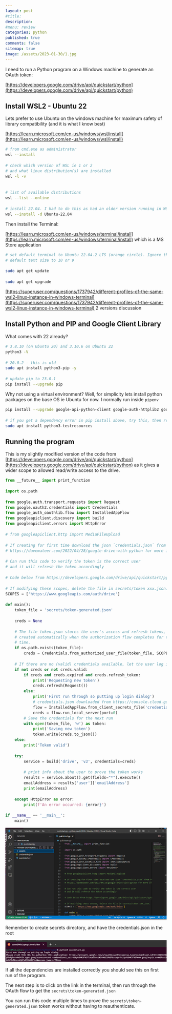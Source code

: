 ```yaml
---
layout: post
#title: 
description: 
#menu: review
categories: python 
published: true 
comments: false     
sitemap: true
image: /assets/2023-01-30/1.jpg
---
```


<!-- ![alt text](/assets/2022-11-03/2.jpg "email")](/assets/2022-11-03/2.jpg) -->

I need to run a Python program on a Windows machine to generate an OAuth token:

[https://developers.google.com/drive/api/quickstart/python](https://developers.google.com/drive/api/quickstart/python)

## Install WSL2 - Ubuntu 22

Lets prefer to use Ubuntu on the windows machine for maximum safety of library compatibility (and it is what I know best)

[https://learn.microsoft.com/en-us/windows/wsl/install](https://learn.microsoft.com/en-us/windows/wsl/install)

```bash
# from cmd.exe as administrator
wsl --install

# check which version of WSL ie 1 or 2
# and what linux distribution(s) are installed
wsl -l -v


# list of available distributions
wsl --list --online

# install 22.04. I had to do this as had an older version running in WSL
wsl --install -d Ubuntu-22.04
```

Then install the Terminal:

[https://learn.microsoft.com/en-us/windows/terminal/install](https://learn.microsoft.com/en-us/windows/terminal/install)
which is a MS Store application

```bash
# set default terminal to Ubuntu 22.04.2 LTS (orange circle). Ignore the other one if there
# default text size to 10 or 9

sudo apt get update

sudo apt get upgrade
```

[https://superuser.com/questions/1737942/different-profiles-of-the-same-wsl2-linux-instance-in-windows-terminal](https://superuser.com/questions/1737942/different-profiles-of-the-same-wsl2-linux-instance-in-windows-terminal) 2 versions discussion

## Install Python and PIP and Google Client Library

What comes with 22 already?

```bash
# 3.8.10 (on Ubuntu 20) and 3.10.6 on Ubuntu 22
python3 -V

# 20.0.2 - this is old
sudo apt install python3-pip -y

# update pip to 23.0.1
pip install --upgrade pip

```


Why not using a virtual environment? Well, for simplicity lets install python packages on the base OS ie Ubuntu for now. I normally run inside `pipenv`

```bash
pip install --upgrade google-api-python-client google-auth-httplib2 google-auth-oauthlib

# if you get a dependency error in pip install above, try this, then rerun pip install
sudo apt install python3-testresources
```

## Running the program

This is my slightly modified version of the code from [https://developers.google.com/drive/api/quickstart/python](https://developers.google.com/drive/api/quickstart/python) as it gives a wider scope to allowed read/write access to the drive.

```py
from __future__ import print_function

import os.path

from google.auth.transport.requests import Request
from google.oauth2.credentials import Credentials
from google_auth_oauthlib.flow import InstalledAppFlow
from googleapiclient.discovery import build
from googleapiclient.errors import HttpError

# from googleapiclient.http import MediaFileUpload

# If creating for first time download the json `credentials.json` from https://console.cloud.google.com/apis/credentials OAuth 2.0 Client IDs
# https://davemateer.com/2022/04/28/google-drive-with-python for more information

# Can run this code to verify the token is the correct user
# and it will refresh the token accordingly

# Code below from https://developers.google.com/drive/api/quickstart/python

# If modifying these scopes, delete the file in secrets/token xxx.json.
SCOPES = ['https://www.googleapis.com/auth/drive']

def main():
    token_file = 'secrets/token-generated.json'

    creds = None

    # The file token.json stores the user's access and refresh tokens, and is
    # created automatically when the authorization flow completes for the first
    # time.
    if os.path.exists(token_file):
        creds = Credentials.from_authorized_user_file(token_file, SCOPES)

    # If there are no (valid) credentials available, let the user log in.
    if not creds or not creds.valid:
        if creds and creds.expired and creds.refresh_token:
            print('Requesting new token')
            creds.refresh(Request())
        else:
            print('First run through so putting up login dialog')
            # credentials.json downloaded from https://console.cloud.google.com/apis/credentials
            flow = InstalledAppFlow.from_client_secrets_file('credentials.json', SCOPES)
            creds = flow.run_local_server(port=0)
        # Save the credentials for the next run
        with open(token_file, 'w') as token:
            print('Saving new token')
            token.write(creds.to_json())
    else:
        print('Token valid')

    try:
        service = build('drive', 'v3', credentials=creds)

        # print info about the user to prove the token works
        results = service.about().get(fields="*").execute()
        emailAddress = results['user']['emailAddress']
        print(emailAddress)

    except HttpError as error:
        print(f'An error occurred: {error}')

if __name__ == '__main__':
    main()
```

[![alt text](/assets/2023-03-31/2.png "email")](/assets/2023-03-31/2.png)

Remember to create secrets directory, and have the credentials.json in the root

[![alt text](/assets/2023-03-31/1.png "email")](/assets/2023-03-31/1.png)

If all the dependencies are installed correctly you should see this on first run of the program.

The next step is to click on the link in the terminal, then run through the OAuth flow to get the `secrets\token-generated.json`

You can run this code multiple times to prove the `secrets\token-generated.json` token works without having to reauthenticate.
